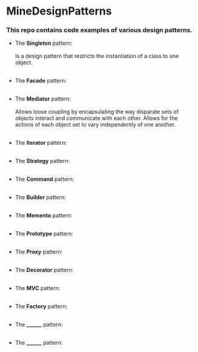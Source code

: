 # MineDesignPatterns


### This repo contains code examples of various design patterns.

* The **Singleton** pattern:  <Br  /><Br />
Is a design pattern that restricts the instantiation of a class to one object. <Br /><Br />
* The **Facade**  pattern: <Br /> <Br />
* The **Mediator** pattern:  <Br /> <Br />
Allows loose coupling by encapsulating the way disparate sets of objects interact and communicate with each other.  Allows for the actions of each object set to vary independently of one another.   <Br /><Br /> 
* The **Iterator** pattern:  <Br /> <Br />
* The **Strategy** pattern:  <Br /> <Br />
* The **Command** pattern:  <Br /> <Br />
* The **Builder** pattern:  <Br /> <Br />
* The **Memento** pattern:  <Br /> <Br />
* The **Prototype** pattern:  <Br /> <Br />
* The **Proxy** pattern:  <Br /> <Br />

* The **Decorator** pattern:  <Br /> <Br />

* The **MVC** pattern:  <Br /> <Br />
* The **Factory** pattern:  <Br /> <Br />



* The **______** pattern:  <Br /> <Br />

* The **______** pattern:  <Br /> <Br />






